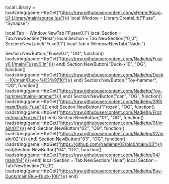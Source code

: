 local Library = loadstring(game:HttpGet("https://raw.githubusercontent.com/xHeptc/Kavo-UI-Library/main/source.lua"))()
local Window = Library.CreateLib("Fuse", "Synapse")

local Tab = Window:NewTab("Fusev0.1")
local Section = Tab:NewSection("Hola")
local Section = Tab:NewSection("0_0")
Section:NewLabel("Fuse0.1")
local Tab = Window:NewTab("Nadq.")

Section:NewButton("Fusev0.1", "OG", function()
loadstring(game:HttpGet("https://raw.githubusercontent.com/Nadiehp/Fusev0.1/main/Fusev0.1n"))()
end)
Section:NewButton("Duck-×10", "OG", function()
loadstring(game:HttpGet("https://raw.githubusercontent.com/Nadiehp/Duck--10/main/Duck-%C3%9710"))()
end)
Section:NewButton("Toy-hammer", "OG", function()
loadstring(game:HttpGet("https://raw.githubusercontent.com/Nadiehp/Toy-hammer/main/Hammer"))()
end)
Section:NewButton("can", "OG", function()
loadstring(game:HttpGet("https://raw.githubusercontent.com/Nadiehp/299/main/Duck-Fuse"))()
end)
Section:NewButton("Frozen", "OG", function()
loadstring(game:HttpGet("https://raw.githubusercontent.com/Nadiehp/Frozen/main/Frozen"))()
end)
Section:NewButton("01", "OG", function()
loadstring(game:HttpGet("https://raw.githubusercontent.com/Nadiehp/01/main/01"))()
end)
Section:NewButton("02", "OG", function()
loadstring(game:HttpGet("https://raw.githubusercontent.com/Nadiehp/02/main/02"))()
end)
Section:NewButton("03", "OG", function()
loadstring(game:HttpGet("https://github.com/Nadiehp/03/blob/main/03"))()
end)Section:NewButton("04", "OG", function()
loadstring(game:HttpGet("https://raw.githubusercontent.com/Nadiehp/04/main/04"))()
end)
local Section = Tab:NewSection("Hola")
local Section = Tab:NewSection("0_0")
loadstring(game:HttpGet("https://raw.githubusercontent.com/Nadiehp/Buy-Duck/main/Buy-Duck-100"))()
end)
